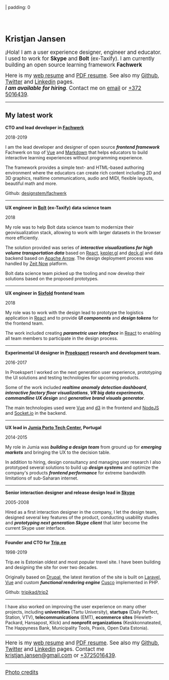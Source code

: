 | padding: 0

<f-image src="./kristjan_jansen_small.jpg" />

<section>

<br><br> 

# <big>Kristjan Jansen</big>

<div class="grid" style="--cols: 1fr 1fr">

<big>¡Hola! I am a user experience designer, engineer and educator. I used to work for **Skype** and **Bolt** (ex-Taxify). I am currently building an open source learning framework **Fachwerk**</big>

<div>

<big>Here is my [web resume](./resume) and [PDF resume](./resume/kristjan_jansen_resume.pdf). See also my [Github](http://github.com/kristjanjansen), [Twitter](http://twitter.com/kristjanjansen) and [Linkedin](http://ee.linkedin.com/pub/kristjan-jansen/15/b06/778) pages.<br>***I am available for hiring***. Contact me on [email](mailto:kristjan.jansen@gmail.com) or [+372 5016439](tel:+3725016439).</big>

</div>

</div>

<hr class="thick" />

## My latest work

<div class="grid" style="--cols: 1fr 2fr">

<div>

**CTO and lead developer in [Fachwerk](https://designstem.github.io/fachwerk)**

<p style="color: var(--gray)">2018-2019</p>

</div>

<div>

I am the lead developer and designer of open source ***frontend&nbsp;framework*** Fachwerk on top of [Vue](https://vuejs.org/) and [Markdown](https://commonmark.org/help/) that helps educators to build interactive learning experiences without programming experience.

The framework provides a simple text- and HTML-based authoring environment where the educators can create rich content including 2D and 3D graphics, realtime communications, audio and MIDI, flexible layouts, beautiful math and more.

Github: [designstem/fachwerk](https://github.com/designstem/fachwerk)

</div>

</div>

<hr>

<div class="grid" style="--cols: 1fr 2fr">

<div>

**UX engineer in [Bolt](https://bolt.eu) (ex-Taxify) data science team**

<div style="color: var(--gray)">2018</div>

</div>

<div>

My role was to help Bolt data science team to modernize their geovisualization stack, allowing to work with larger datasets in the browser more efficiently.

The solution provided was series of ***interactive visualizations for high volume transportation data*** based on [React](https://reactjs.org/), [kepler.gl](https://kepler.gl) and [deck.gl](https://deck.gl/) and data backend based on [Apache Arrow](https://arrow.apache.org/). The design deployment process was handled by [Zeit Now](https://zeit.co/now) platform.

Bolt data science team picked up the tooling and now develop their solutions based on the proposed prototypes.

</div>

</div>

<hr />

<div class="grid" style="--cols: 1fr 2fr">

  <div>

  **UX engineer in [Sixfold](https://sixfold.com/) frontend team**

<p style="color: var(--gray)">2018</p>

  </div>

  <div>

  My role was to work with the design lead to prototype the logistics application in [React](https://reactjs.org/) and to provide ***UI&nbsp;components*** and ***design&nbsp;tokens*** for the frontend team. 

  The work included creating ***parametric user interface*** in [React](https://reactjs.org/) to enabling all team members to participate in the design process.

  </div>

</div>

<hr />

<div class="grid" style="--cols: 1fr 2fr">

  <div>

**Experimental UI designer in [Proekspert](https://proekspert.ee/) research and development team.**

<p style="color: var(--gray)">2016-2017</p>

  </div>

  <div>

In Proekspert I worked on the next generation user experience, prototyping the UI solutions and testing technologies for upcoming products.

Some of the work included ***realtime anomaly detection dashboard***, ***interactive factory floor visualizations***, ***VR big data experiments***, ***commandline UX design*** and ***generative brand visuals generator***. 

The main technologies used were [Vue](https://vuejs.org/) and [d3](https://github.com/d3/d3) in the frontend and [NodeJS](https://nodejs.org/en/) and [Socket.io](https://socket.io/) in the backend.

  </div>

</div>

<hr />

<div class="grid" style="--cols: 1fr 2fr">

  <div>

**UX lead in [Jumia Porto Tech Center](https://www.linkedin.com/company/porto-tech-center), Portugal**

<p style="color: var(--gray)">2014-2015</p>

  </div>

  <div>

My role in Jumia was ***building a design team*** from ground up for ***emerging markets*** and bringing the UX to the decision table.

In addition to hiring, design consultancy and managing user research I also prototyped several solutions to build up  ***design systems*** and optimize the company's products ***frontend performance*** for extreme bandwidth limitations of sub-Saharan internet.

  </div>

</div>

<hr />

<div class="grid" style="--cols: 1fr 2fr">

  <div>

**Senior interaction designer and release design lead in [Skype](http://skype.com/)**

<p style="color: var(--gray)">2005-2008</p>

  </div>

  <div>

Hired as a first interaction designer in the company, I let the design team, designed several key features of the product, conducting usability studies and ***prototyping next generation Skype client*** that later become the current Skype user interface.

  </div>

</div>

<hr />

<div class="grid" style="--cols: 1fr 2fr">

  <div>

**Founder and CTO for [Trip.ee](https://trip.ee)**

<p style="color: var(--gray)">1998-2019</p>

  </div>

  <div>

Trip.ee is Estonian oldest and most popular travel site. I have been building and designing the site for over two decades.

Originally based on [Drupal](http://drupal.org/), the latest iteration of the site is built on [Laravel](https://laravel.com/), [Vue](https://vuejs.org/) and custom ***functional rendering engine*** [Cusco](https://github.com/kristjanjansen/cusco) implemented in PHP.

Github: [tripikad/trip2](https://github.com/tripikad/trip2)
  </div>

</div>

<hr>

I have also worked on improving the user experience on many other projects, including **universities** (Tartu University), **startups** (Daily Perfect, Station, VTV), **telecommunications** (EMT), **ecommerce sites** (Hewlett-Packard, Hansapost, Klick) and **nonprofit organizations** (Keskkonnateated, The Happyness Bank, Municipality Tools, Praxis, Open Data Estonia).

<hr class="thick" />

<big>Here is my [web resume](./resume) and [PDF resume](./resume/kristjan_jansen_resume.pdf). See also my [Github](http://github.com/kristjanjansen), [Twitter](http://twitter.com/kristjanjansen) and [Linkedin](http://ee.linkedin.com/pub/kristjan-jansen/15/b06/778) pages. Contact me kristjan.jansen@gmail.com or [+3725016439](tel:+3725016439).

<hr />

<a href="https://tõ.nu">Photo credits</a>

</section>

<br><br><br><br><br>
